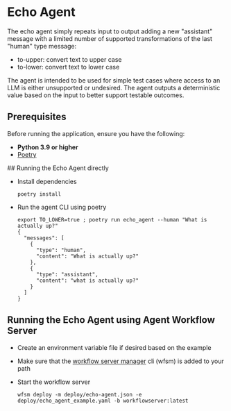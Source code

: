 # Echo Agent

The echo agent simply repeats input to output adding a new
"assistant" message with a limited number of supported
transformations of the last "human" type message:

  * to-upper: convert text to upper case
  * to-lower: convert text to lower case

The agent is intended to be used for simple test cases where
access to an LLM is either unsupported or undesired. The agent
outputs a deterministic value based on the input to better
support testable outcomes.

## Prerequisites

Before running the application, ensure you have the following:

- **Python 3.9 or higher**
- [Poetry](https://python-poetry.org/)

## Running the Echo Agent directly

* Install dependencies
    ```
    poetry install
    ```

* Run the agent CLI using poetry
    ```
    export TO_LOWER=true ; poetry run echo_agent --human "What is actually up?"
    {
      "messages": [
        {
          "type": "human",
          "content": "What is actually up?"
        },
        {
          "type": "assistant",
          "content": "what is actually up?"
        }
      ]
    }
    ```

## Running the Echo Agent using Agent Workflow Server

* Create an environment variable file if desired based on the example

* Make sure that the [workflow server manager](https://docs.agntcy.org/pages/agws/workflow_server_manager.html#getting-started) cli (wfsm) is added to your path

* Start the workflow server
    ```
    wfsm deploy -m deploy/echo-agent.json -e deploy/echo_agent_example.yaml -b workflowserver:latest
    ```
